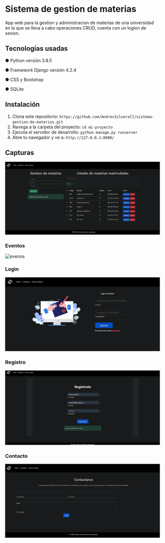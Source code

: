 # Sistema de gestion de materias 

App web para la gestion y administracion de materias de una universidad en la que se lleva a cabo operaciones CRUD, cuenta con un logion de sesion.

## Tecnologías usadas

 ● Python versión 3.8.5
 
 ● Framework Django versión 4.2.4
 
 ● CSS y Bootstrap

 ● SQLite

## Instalación
1. Clona este repositorio: `https://github.com/AndresSilverall/sistema-gestion-de-materias.git`
2. Navega a la carpeta del proyecto: `cd mi-proyecto`
3. Ejecuta el servidor de desarrollo: `python manage.py runserver`
4. Abre tu navegador y ve a: `http://127.0.0.1:8000/`
   

## Capturas
![home](assets/home.png)

### Eventos
![evenos](events.png)

### Login
![login](assets/login.png)

### Registro
![registro](assets/register.png)

### Contacto
![Contacto](assets/contact.png)





